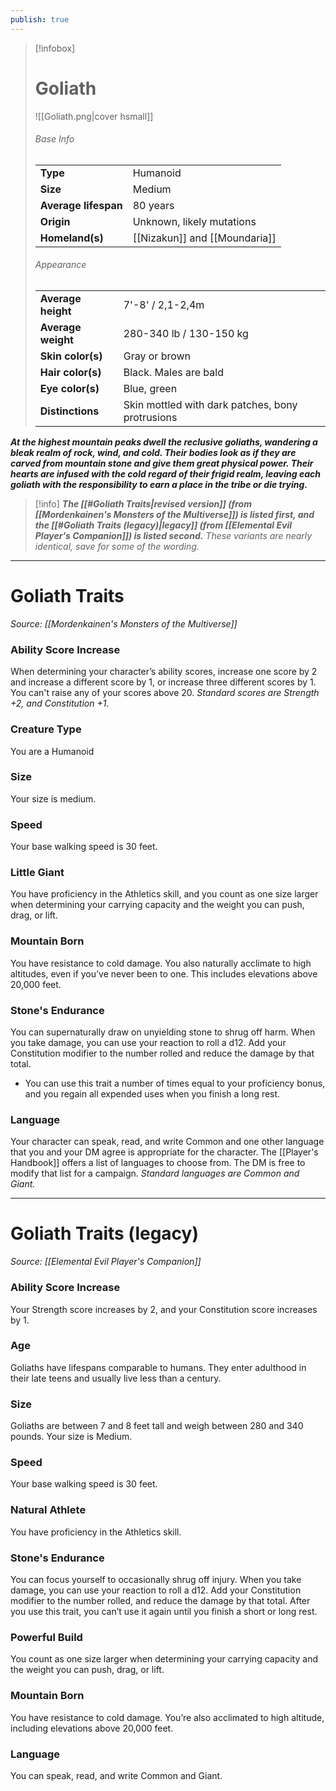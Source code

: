 ```yaml
---
publish: true
---
```

> [!infobox]
> # Goliath
> ![[Goliath.png|cover hsmall]]
> ###### Base Info
> | | |  
> |---|---|  
> | **Type** | Humanoid |
> | **Size** | Medium |
> | **Average lifespan** | 80 years |
> | **Origin** | Unknown, likely mutations |
> | **Homeland(s)** | [[Nizakun]] and [[Moundaria]] |
> ###### Appearance
> | | |  
> |---|---|  
> | **Average height** | 7'-8' / 2,1-2,4m |
> | **Average weight** | 280-340 lb / 130-150 kg |
> | **Skin color(s)** | Gray or brown |
> | **Hair color(s)** | Black. Males are bald |
> | **Eye color(s)** | Blue, green |
> | **Distinctions** | Skin mottled with dark patches, bony protrusions |

***At the highest mountain peaks dwell the reclusive goliaths, wandering a bleak realm of rock, wind, and cold. Their bodies look as if they are carved from mountain stone and give them great physical power. Their hearts are infused with the cold regard of their frigid realm, leaving each goliath with the responsibility to earn a place in the tribe or die trying.***

> [!info]
> ***The [[#Goliath Traits|revised version]] (from [[Mordenkainen's Monsters of the Multiverse]]) is listed first, and the [[#Goliath Traits (legacy)|legacy]] (from [[Elemental Evil Player's Companion]]) is listed second.***
> *These variants are nearly identical, save for some of the wording.* 

***
# Goliath Traits
*Source: [[Mordenkainen's Monsters of the Multiverse]]*
### **Ability Score Increase** 
When determining your character’s ability scores, increase one score by 2 and increase a different score by 1, or increase three different scores by 1. You can't raise any of your scores above 20.
*Standard scores are Strength +2, and Constitution +1.*
### **Creature Type**
You are a Humanoid
### **Size**
Your size is medium.
### **Speed**
Your base walking speed is 30 feet.
### Little Giant
You have proficiency in the Athletics skill, and you count as one size larger when determining your carrying capacity and the weight you can push, drag, or lift.
### Mountain Born
You have resistance to cold damage. You also naturally acclimate to high altitudes, even if you’ve never been to one. This includes elevations above 20,000 feet.
### Stone's Endurance
You can supernaturally draw on unyielding stone to shrug off harm. When you take damage, you can use your reaction to roll a d12. Add your Constitution modifier to the number rolled and reduce the damage by that total.
- You can use this trait a number of times equal to your proficiency bonus, and you regain all expended uses when you finish a long rest.
### **Language**
Your character can speak, read, and write Common and one other language that you and your DM agree is appropriate for the character. The [[Player's Handbook]] offers a list of languages to choose from. The DM is free to modify that list for a campaign.
*Standard languages are Common and Giant.*
***
# Goliath Traits (legacy)
*Source: [[Elemental Evil Player's Companion]]*
### **Ability Score Increase** 
Your Strength score increases by 2, and your Constitution score increases by 1.
### **Age**
Goliaths have lifespans comparable to humans. They enter adulthood in their late teens and usually live less than a century.
### **Size**
Goliaths are between 7 and 8 feet tall and weigh between 280 and 340 pounds. Your size is Medium.
### **Speed**
Your base walking speed is 30 feet.
### Natural Athlete
You have proficiency in the Athletics skill.
### Stone's Endurance
You can focus yourself to occasionally shrug off injury. When you take damage, you can use your reaction to roll a d12. Add your Constitution modifier to the number rolled, and reduce the damage by that total. After you use this trait, you can’t use it again until you finish a short or long rest.
### Powerful Build
You count as one size larger when determining your carrying capacity and the weight you can push, drag, or lift.
### Mountain Born
You have resistance to cold damage. You’re also acclimated to high altitude, including elevations above 20,000 feet.
### **Language**
You can speak, read, and write Common and Giant.